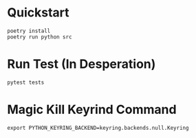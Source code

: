 # Quickstart
```shell
poetry install
poetry run python src
```
# Run Test (In Desperation)
```shell
pytest tests
```
# Magic Kill Keyrind Command
```shell
export PYTHON_KEYRING_BACKEND=keyring.backends.null.Keyring
```
